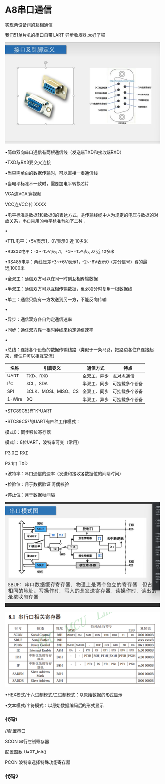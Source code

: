 # A8串口通信

实现两设备间的互相通信

我们51单片机的串口自带UART 异步收发器,太好了喵

![](AHUA_MEOS_PICTSEA\串口1.png)

•简单双向串口通信有两根通信线（发送端TXD和接收端RXD）

•TXD与RXD要交叉连接

•当只需单向的数据传输时，可以直接一根通信线

•当电平标准不一致时，需要加电平转换芯片

VGA连VGA  穿视频

VCC连VCC 传 XXXX

•电平标准是数据1和数据0的表达方式，是传输线缆中人为规定的电压与数据的对应关系，串口常用的电平标准有如下三种：

•

•TTL电平：+5V表示1，0V表示0 近 10多米

•RS232电平：-3~-15V表示1，+3~+15V表示0  近 10多米

•RS485电平：两线压差+2~+6V表示1，-2~-6V表示0（差分信号）穿的最远,1000米







•全双工：通信双方可以在同一时刻互相传输数据

•半双工：通信双方可以互相传输数据，但必须分时复用一根数据线

•单工：通信只能有一方发送到另一方，不能反向传输

•

•异步：通信双方各自约定通信速率

•同步：通信双方靠一根时钟线来约定通信速率

•

•总线：连接各个设备的数据传输线路（类似于一条马路，把路边各住户连接起来，使住户可以相互交流）

| 名称     | 引脚定义              | 通信方式   | 特点      |
| ------ | ----------------- | ------ | ------- |
| UART   | TXD、RXD           | 全双工、异步 | 点对点通信   |
| I²C    | SCL、SDA           | 半双工、同步 | 可挂载多个设备 |
| SPI    | SCLK、MOSI、MISO、CS | 全双工、同步 | 可挂载多个设备 |
| 1-Wire | DQ                | 半双工、异步 | 可挂载多个设备 |



•STC89C52有1个UART

•STC89C52的UART有四种工作模式：

  模式0：同步移位寄存器

  模式1：8位UART，波特率可变（常用）

P3.0口  RXD

P3.1口 TXD



•波特率：串口通信的速率（发送和接收各数据位的间隔时间）

•检验位：用于数据验证  奇偶校验  

•停止位：用于数据帧间隔

![](AHUA_MEOS_PICTSEA\串口2.png)



![](AHUA_MEOS_PICTSEA/串口3.png)



•HEX模式/十六进制模式/二进制模式：以原始数据的形式显示

•文本模式/字符模式：以原始数据编码后的形式显示



### 代码1

//配置串口

SCON  串行控制寄存器 

配置函数 UART_Init()

PCON 波特率选择特殊功能寄存器 





### 代码2



